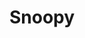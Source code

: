 ---
artist: 'CS + Kreme'
title: Snoopy
apple_link: 'https://music.apple.com/us/album/snoopy/1495685642'
link: 'https://www.dropbox.com/s/fivz4zea10190gn/Snoopy.zip?dl=1'
content: ""
new_image: ../assets/FFWD/CSKreme.jpg
published_date: '2020-03-23T20:52:20.000Z'
---